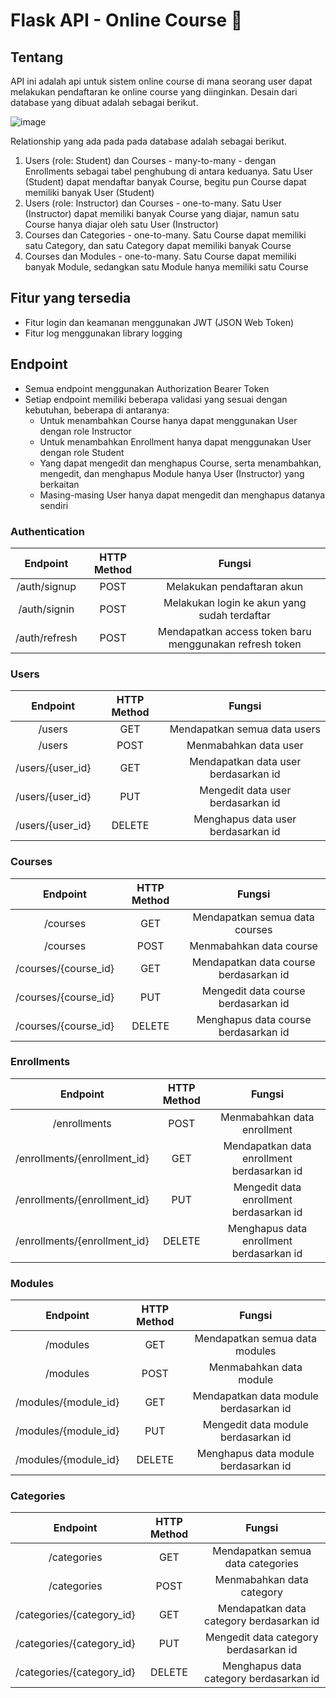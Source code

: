 # Flask API - Online Course 📖
## Tentang
API ini adalah api untuk sistem online course di mana seorang user dapat melakukan pendaftaran ke online course yang diinginkan.
Desain dari database yang dibuat adalah sebagai berikut.

![image](https://github.com/rosaamalia/belajar-python/assets/68428942/c5931cb9-a0e1-44e6-874d-8c875eb82178)

Relationship yang ada pada pada database adalah sebagai berikut.
1. Users (role: Student) dan Courses - many-to-many - dengan Enrollments sebagai tabel penghubung di antara keduanya. Satu User (Student) dapat mendaftar banyak Course, begitu pun Course dapat memiliki banyak User (Student)
2. Users (role: Instructor) dan Courses - one-to-many. Satu User (Instructor) dapat memiliki banyak Course yang diajar, namun satu Course hanya diajar oleh satu User (Instructor)
3. Courses dan Categories - one-to-many. Satu Course dapat memiliki satu Category, dan satu Category dapat memiliki banyak Course
4. Courses dan Modules - one-to-many. Satu Course dapat memiliki banyak Module, sedangkan satu Module hanya memiliki satu Course

## Fitur yang tersedia
- Fitur login dan keamanan menggunakan JWT (JSON Web Token)
- Fitur log menggunakan library logging

## Endpoint
- Semua endpoint menggunakan Authorization Bearer Token
- Setiap endpoint memiliki beberapa validasi yang sesuai dengan kebutuhan, beberapa di antaranya:
  - Untuk menambahkan Course hanya dapat menggunakan User dengan role Instructor
  - Untuk menambahkan Enrollment hanya dapat menggunakan User dengan role Student
  - Yang dapat mengedit dan menghapus Course, serta menambahkan, mengedit, dan menghapus Module hanya User (Instructor) yang berkaitan
  - Masing-masing User hanya dapat mengedit dan menghapus datanya sendiri

### Authentication
| Endpoint | HTTP Method | Fungsi |
| :---:   | :---: | :---: |
| /auth/signup | POST | Melakukan pendaftaran akun |
| /auth/signin | POST | Melakukan login ke akun yang sudah terdaftar |
| /auth/refresh | POST | Mendapatkan access token baru menggunakan refresh token |

### Users
| Endpoint | HTTP Method | Fungsi |
| :---:   | :---: | :---: |
| /users | GET | Mendapatkan semua data users |
| /users | POST | Menmabahkan data user |
| /users/{user_id} | GET | Mendapatkan data user berdasarkan id |
| /users/{user_id} | PUT | Mengedit data user berdasarkan id |
| /users/{user_id} | DELETE | Menghapus data user berdasarkan id |

### Courses
| Endpoint | HTTP Method | Fungsi |
| :---:   | :---: | :---: |
| /courses | GET | Mendapatkan semua data courses |
| /courses | POST | Menmabahkan data course |
| /courses/{course_id} | GET | Mendapatkan data course berdasarkan id |
| /courses/{course_id} | PUT | Mengedit data course berdasarkan id |
| /courses/{course_id} | DELETE | Menghapus data course berdasarkan id |

### Enrollments
| Endpoint | HTTP Method | Fungsi |
| :---:   | :---: | :---: |
| /enrollments | POST | Menmabahkan data enrollment |
| /enrollments/{enrollment_id} | GET | Mendapatkan data enrollment berdasarkan id |
| /enrollments/{enrollment_id} | PUT | Mengedit data enrollment berdasarkan id |
| /enrollments/{enrollment_id} | DELETE | Menghapus data enrollment berdasarkan id |

### Modules
| Endpoint | HTTP Method | Fungsi |
| :---:   | :---: | :---: |
| /modules | GET | Mendapatkan semua data modules |
| /modules | POST | Menmabahkan data module |
| /modules/{module_id} | GET | Mendapatkan data module berdasarkan id |
| /modules/{module_id} | PUT | Mengedit data module berdasarkan id |
| /modules/{module_id} | DELETE | Menghapus data module berdasarkan id |

### Categories
| Endpoint | HTTP Method | Fungsi |
| :---:   | :---: | :---: |
| /categories | GET | Mendapatkan semua data categories |
| /categories | POST | Menmabahkan data category |
| /categories/{category_id} | GET | Mendapatkan data category berdasarkan id |
| /categories/{category_id} | PUT | Mengedit data category berdasarkan id |
| /categories/{category_id} | DELETE | Menghapus data category berdasarkan id |
